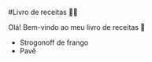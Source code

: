 #Livro de receitas :man_cook:

Olá! Bem-vindo ao meu livro de receitas :wave:

- Strogonoff de frango
- Pavê
